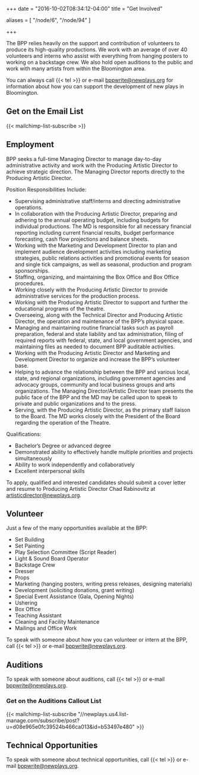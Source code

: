 +++
date = "2016-10-02T08:34:12-04:00"
title = "Get Involved"

aliases = [
    "/node/6",
    "/node/94"
]

+++

The BPP relies heavily on the support and contribution of volunteers to produce its high-quality productions. We work with an average of over 40 volunteers and interns who assist with everything from hanging posters to working on a backstage crew. We also hold open auditions to the public and work with many artists from within the Bloomington area.

You can always call {{< tel >}} or e-mail <bppwrite@newplays.org> for information about how you can support the development of new plays in Bloomington.

## Get on the Email List

{{< mailchimp-list-subscribe >}}

## Employment

BPP seeks a full-time Managing Director to manage day-to-day administrative activity and work with the Producing Artistic Director to achieve strategic direction. The Managing Director reports directly to the Producing Artistic Director.

Position Responsibilities Include:
* Supervising administrative staff/interns and directing administrative operations.  
* In collaboration with the Producing Artistic Director, preparing and adhering to the annual operating budget, including budgets for individual productions.  The MD is responsible for all necessary financial reporting including current financial results, budget performance forecasting, cash flow projections and balance sheets.  
* Working with the Marketing and Development Director to plan and implement audience development activities including marketing strategies, public relations activities and promotional events for season and single tick campaigns, as well as seasonal, production and program sponsorships.
* Staffing, organizing, and maintaining the Box Office and Box Office procedures.
* Working closely with the Producing Artistic Director to provide administrative services for the production process.
* Working with the Producing Artistic Director to support and further the educational programs of the theatre.  
* Overseeing, along with the Technical Director and Producing Artistic Director, the operation and maintenance of the BPP’s physical space.
* Managing and maintaining routine financial tasks such as payroll preparation, federal and state liability and tax administration, filing of required reports with federal, state, and local government agencies, and maintaining files as needed to document BPP auditable activities.  
* Working with the Producing Artistic Director and Marketing and Development Director to organize and increase the BPP’s volunteer base.
* Helping to advance the relationship between the BPP and various local, state, and regional organizations, including government agencies and advocacy groups, community and local business groups and arts organizations. The Managing Director/Artistic Director team presents the public face of the BPP and the MD may be called upon to speak to private and public organizations and to the press.  
* Serving, with the Producing Artistic Director, as the primary staff liaison to the Board. The MD works closely with the President of the Board regarding the operation of the Theatre.  

Qualifications:
* Bachelor’s Degree or advanced degree
* Demonstrated ability to effectively handle multiple priorities and projects simultaneously
* Ability to work independently and collaboratively
* Excellent interpersonal skills

To apply, qualified and interested candidates should submit a cover letter and resume to Producing Artistic Director Chad Rabinovitz at <artisticdirector@newplays.org>.

## Volunteer

Just a few of the many opportunities available at the BPP:

* Set Building
* Set Painting
* Play Selection Committee (Script Reader)
* Light & Sound Board Operator
* Backstage Crew
* Dresser
* Props
* Marketing (hanging posters, writing press releases, designing materials)
* Development (soliciting donations, grant writing)
* Special Event Assistance (Gala, Opening Nights)
* Ushering
* Box Office
* Teaching Assistant
* Cleaning and Facility Maintenance
* Mailings and Office Work

To speak with someone about how you can volunteer or intern at the BPP, call {{< tel >}} or e-mail <bppwrite@newplays.org>.

## Auditions

To speak with someone about auditions, call {{< tel >}} or e-mail <bppwrite@newplays.org>.

### Get on the Auditions Callout List

{{< mailchimp-list-subscribe "//newplays.us4.list-manage.com/subscribe/post?u=d08e965e0fc39524b466ca013&amp;id=b53497e480" >}}

## Technical Opportunities

To speak with someone about technical opportunities, call {{< tel >}} or e-mail <bppwrite@newplays.org>.
